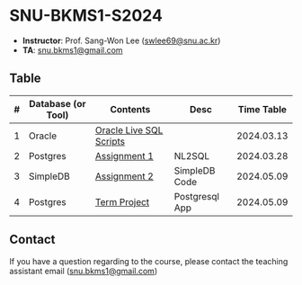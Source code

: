 # SNU-BKMS1-S2024

- **Instructor**: Prof. Sang-Won Lee (swlee69@snu.ac.kr)
- **TA**:         snu.bkms1@gmail.com

## Table
| # | Database (or Tool) | Contents                                      | Desc                | Time Table |
|---|----------------|-----------------------------------------------|---------------------| --- | 
| 1 | Oracle         | [Oracle Live SQL Scripts](./oracle/README.md) |                     | 2024.03.13 |
| 2 | Postgres       | [Assignment 1](./nl2sql/README.md)            | NL2SQL              | 2024.03.28 |
| 3 | SimpleDB       | [Assignment 2](./simpledb/)                   | SimpleDB Code       | 2024.05.09 |
| 4 | Postgres       | [Term Project](./postgres-app/)               | Postgresql App | 2024.05.09 |


## Contact
If you have a question regarding to the course, please contact the teaching assistant email (snu.bkms1@gmail.com)
